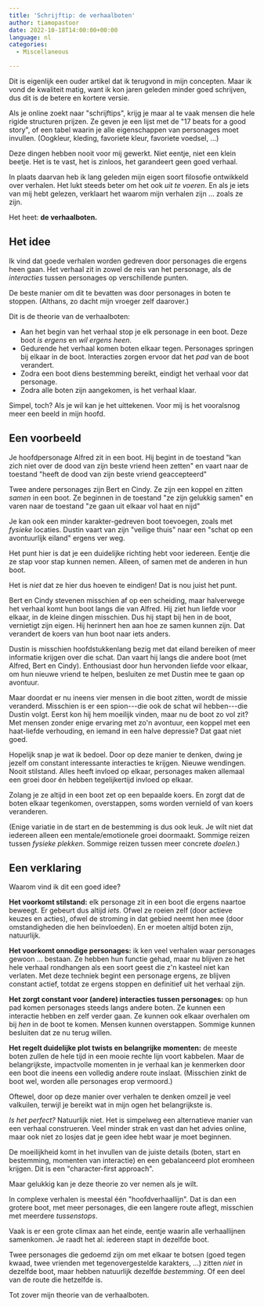 ```yaml
---
title: 'Schrijftip: de verhaalboten'
author: tiamopastoor
date: 2022-10-18T14:00:00+00:00
language: nl
categories:
  - Miscellaneous

---
```

Dit is eigenlijk een ouder artikel dat ik terugvond in mijn concepten. Maar ik vond de kwaliteit matig, want ik kon jaren geleden minder goed schrijven, dus dit is de betere en kortere versie.

Als je online zoekt naar "schrijftips", krijg je maar al te vaak mensen die hele rigide structuren prijzen. Ze geven je een lijst met de "17 beats for a good story", of een tabel waarin je alle eigenschappen van personages moet invullen. (Oogkleur, kleding, favoriete kleur, favoriete voedsel, ...)

Deze dingen hebben nooit voor mij gewerkt. Niet eentje, niet een klein beetje. Het is te vast, het is zinloos, het garandeert geen goed verhaal.

In plaats daarvan heb ik lang geleden mijn eigen soort filosofie ontwikkeld over verhalen. Het lukt steeds beter om het ook _uit te voeren_. En als je iets van mij hebt gelezen, verklaart het waarom mijn verhalen zijn ... zoals ze zijn.

Het heet: **de verhaalboten.**

## Het idee 

Ik vind dat goede verhalen worden gedreven door personages die ergens heen gaan. Het verhaal zit in zowel de reis van het personage, als de _interacties_ tussen personages op verschillende punten.

De beste manier om dit te bevatten was door personages in boten te stoppen. (Althans, zo dacht mijn vroeger zelf daarover.)

Dit is de theorie van de verhaalboten:

  * Aan het begin van het verhaal stop je elk personage in een boot. Deze boot _is ergens_ en _wil ergens heen_.
  * Gedurende het verhaal komen boten elkaar tegen. Personages springen bij elkaar in de boot. Interacties zorgen ervoor dat het _pad_ van de boot verandert.
  * Zodra een boot diens bestemming bereikt, eindigt het verhaal voor dat personage.
  * Zodra alle boten zijn aangekomen, is het verhaal klaar.

Simpel, toch? Als je wil kan je het uittekenen. Voor mij is het vooralsnog meer een beeld in mijn hoofd.

## Een voorbeeld 

Je hoofdpersonage Alfred zit in een boot. Hij begint in de toestand "kan zich niet over de dood van zijn beste vriend heen zetten" en vaart naar de toestand "heeft de dood van zijn beste vriend geaccepteerd"

Twee andere personages zijn Bert en Cindy. Ze zijn een koppel en zitten _samen_ in een boot. Ze beginnen in de toestand "ze zijn gelukkig samen" en varen naar de toestand "ze gaan uit elkaar vol haat en nijd"

Je kan ook een minder karakter-gedreven boot toevoegen, zoals met _fysieke_ locaties. Dustin vaart van zijn "veilige thuis" naar een "schat op een avontuurlijk eiland" ergens ver weg.

Het punt hier is dat je een duidelijke richting hebt voor iedereen. Eentje die ze stap voor stap kunnen nemen. Alleen, of samen met de anderen in hun boot.

Het is _niet_ dat ze hier dus hoeven te eindigen! Dat is nou juist het punt. 

Bert en Cindy stevenen misschien af op een scheiding, maar halverwege het verhaal komt hun boot langs die van Alfred. Hij ziet hun liefde voor elkaar, in de kleine dingen misschien. Dus hij stapt bij hen in de boot, vernietigt zijn eigen. Hij herinnert hen aan hoe ze samen kunnen zijn. Dat verandert de koers van hun boot naar iets anders.

Dustin is misschien hoofdstukkenlang bezig met dat eiland bereiken of meer informatie krijgen over die schat. Dan vaart hij langs die andere boot (met Alfred, Bert en Cindy). Enthousiast door hun hervonden liefde voor elkaar, om hun nieuwe vriend te helpen, besluiten ze met Dustin mee te gaan op avontuur. 

Maar doordat er nu ineens vier mensen in die boot zitten, wordt de missie veranderd. Misschien is er een spion---die ook de schat wil hebben---die Dustin volgt. Eerst kon hij hem moeilijk vinden, maar nu de boot zo vol zit? Met mensen zonder enige ervaring met zo'n avontuur, een koppel met een haat-liefde verhouding, en iemand in een halve depressie? Dat gaat niet goed.

Hopelijk snap je wat ik bedoel. Door op deze manier te denken, dwing je jezelf om constant interessante interacties te krijgen. Nieuwe wendingen. Nooit stilstand. Alles heeft invloed op elkaar, personages maken allemaal een groei door én hebben tegelijkertijd invloed op elkaar.

Zolang je ze altijd in een boot zet op een bepaalde koers. En zorgt dat de boten elkaar tegenkomen, overstappen, soms worden vernield of van koers veranderen. 

(Enige variatie in de start en de bestemming is dus ook leuk. Je wilt niet dat iedereen alleen een mentale/emotionele groei doormaakt. Sommige reizen tussen _fysieke plekken_. Sommige reizen tussen meer concrete _doelen_.)

## Een verklaring 

Waarom vind ik dit een goed idee? 

**Het voorkomt stilstand:** elk personage zit in een boot die ergens naartoe beweegt. Er gebeurt dus altijd _iets_. Ofwel ze roeien zelf (door actieve keuzes en acties), ofwel de stroming in dat gebied neemt hen mee (door omstandigheden die hen beïnvloeden). En er moeten altijd boten zijn, natuurlijk.

**Het voorkomt onnodige personages:** ik ken veel verhalen waar personages gewoon ... bestaan. Ze hebben hun functie gehad, maar nu blijven ze het hele verhaal rondhangen als een soort geest die z'n kasteel niet kan verlaten. Met deze techniek begint een personage ergens, ze blijven constant actief, totdat ze ergens stoppen en definitief uit het verhaal zijn.

**Het zorgt constant voor (andere) interacties tussen personages:** op hun pad komen personages steeds langs andere boten. Ze kunnen een interactie hebben en zelf verder gaan. Ze kunnen ook elkaar overhalen om bij _hen_ in de boot te komen. Mensen kunnen overstappen. Sommige kunnen besluiten dat ze nu terug willen. 

**Het regelt duidelijke plot twists en belangrijke momenten:** de meeste boten zullen de hele tijd in een mooie rechte lijn voort kabbelen. Maar de belangrijkste, impactvolle momenten in je verhaal kan je kenmerken door een boot die ineens een volledig andere route inslaat. (Misschien zinkt de boot wel, worden alle personages erop vermoord.)

Oftewel, door op deze manier over verhalen te denken omzeil je veel valkuilen, terwijl je bereikt wat in mijn ogen het belangrijkste is. 

_Is het perfect?_ Natuurlijk niet. Het is simpelweg een alternatieve manier van een verhaal construeren. Veel minder strak en vast dan het advies online, maar ook niet zo losjes dat je geen idee hebt waar je moet beginnen.

De moeilijkheid komt in het invullen van de juiste details (boten, start en bestemming, momenten van interactie) en een gebalanceerd plot eromheen krijgen. Dit is een "character-first approach".

Maar gelukkig kan je deze theorie zo ver nemen als je wilt. 

In complexe verhalen is meestal één "hoofdverhaallijn". Dat is dan een grotere boot, met meer personages, die een langere route aflegt, misschien met meerdere _tussenstops_. 

Vaak is er een grote climax aan het einde, eentje waarin alle verhaallijnen samenkomen. Je raadt het al: iedereen stapt in dezelfde boot.

Twee personages die gedoemd zijn om met elkaar te botsen (goed tegen kwaad, twee vrienden met tegenovergestelde karakters, ...) zitten _niet_ in dezelfde boot, maar hebben natuurlijk dezelfde _bestemming_. Of een deel van de route die hetzelfde is.

Tot zover mijn theorie van de verhaalboten.